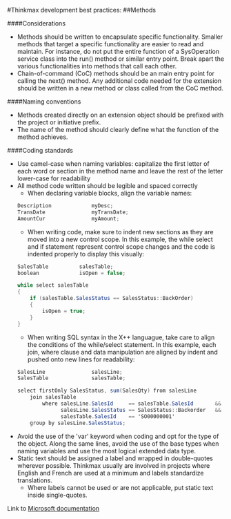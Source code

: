 #Thinkmax development best practices:
##Methods

####Considerations
<ul>
    <li>Methods should be written to encapsulate specific functionality. Smaller methods that target a specific functionality are easier to read and maintain. For instance, do not put the entire function of a SysOperation service class into the run() method or similar entry point. Break apart the various functionalities into methods that call each other.</li>
    <li>Chain-of-command (CoC) methods should be an main entry point for calling the next() method.  Any additional code needed for the extension should be written in a new method or class called from the CoC method.</li>
</ul>

####Naming conventions
<ul>
    <li>Methods created directly on an extension object should be prefixed with the project or initiative prefix.</li>
    <li>The name of the method should clearly define what the function of the method achieves.</li>
</ul>

####Coding standards
* Use camel-case when naming variables: capitalize the first letter of each word or section in the method name and leave the rest of the letter lower-case for readability
* All method code written should be legible and spaced correctly
    * When declaring variable blocks, align the variable names:
    ```C#
    Description             myDesc;
    TransDate               myTransDate;
    AmountCur               myAmount;
    ```
    * When writing code, make sure to indent new sections as they are moved into a new control scope. In this example, the while select and if statement represent control scope changes and the code is indented properly to display this visually:
    ```C#
    SalesTable          salesTable;
    boolean             isOpen = false;

    while select salesTable
    {
        if (salesTable.SalesStatus == SalesStatus::BackOrder)
        {
            isOpen = true;
        }
    }
    ```
    * When writing SQL syntax in the X++ languague, take care to align the conditions of the while/select statement. In this example, each join, where clause and data manipulation are aligned by indent and pushed onto new lines for readability:
    ```C#
    SalesLine               salesLine;
    SalesTable              salesTable;

    select firstOnly SalesStatus, sum(SalesQty) from salesLine
        join salesTable
            where salesLine.SalesId     == salesTable.SalesId       &&
                  salesLine.SalesStatus == SalesStatus::Backorder   &&
                  salesTable.SalesId    == 'SO00000001'
        group by salesLine.SalesStatus;
    ```
* Avoid the use of the 'var' keyword when coding and opt for the type of the object. Along the same lines, avoid the use of the base types when naming variables and use the most logical extended data type.
* Static text should be assigned a label and wrapped in double-quotes wherever possible. Thinkmax usually are involved in projects where English and French are used at a minimum and labels standardize translations.
    * Where labels cannot be used or are not applicable, put static text inside single-quotes.

Link to <a href="">Microsoft documentation</a>
